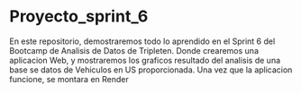 # Proyecto_sprint_6
En este repositorio, demostraremos todo lo aprendido en el Sprint 6 del Bootcamp de Analisis de Datos de Tripleten. Donde crearemos una aplicacion Web, y mostraremos los graficos resultado del analisis de una base se datos de Vehiculos en US proporcionada. Una vez que la aplicacion funcione, se montara en Render
